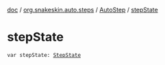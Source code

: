 [doc](../../index.md) / [org.snakeskin.auto.steps](../index.md) / [AutoStep](index.md) / [stepState](./step-state.md)

# stepState

`var stepState: `[`StepState`](-step-state/index.md)